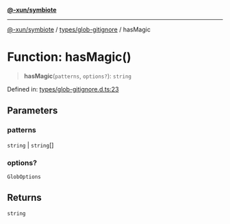 [**@-xun/symbiote**](../../../README.md)

***

[@-xun/symbiote](../../../README.md) / [types/glob-gitignore](../README.md) / hasMagic

# Function: hasMagic()

> **hasMagic**(`patterns`, `options?`): `string`

Defined in: [types/glob-gitignore.d.ts:23](https://github.com/Xunnamius/symbiote/blob/a432129d36367c9c0fe2512d6ba837487d12f425/types/glob-gitignore.d.ts#L23)

## Parameters

### patterns

`string` | `string`[]

### options?

`GlobOptions`

## Returns

`string`
